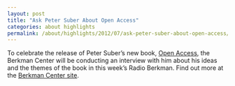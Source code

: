```yaml
---
layout: post
title: "Ask Peter Suber About Open Access"
categories: about highlights
permalink: /about/highlights/2012/07/ask-peter-suber-about-open-access/index.html
---
```

<p>To celebrate the release of Peter Suber’s new book,&nbsp;<a href="http://cyber.law.harvard.edu/hoap/Open_Access_%28the_book%29" target="_blank">Open Access</a>, the Berkman Center will be conducting an interview with him about his ideas and the themes of the book in this week’s Radio Berkman.&nbsp;Find out more at the <a href="http://cyber.law.harvard.edu/node/7781" target="_blank">Berkman Center site</a>.</p>